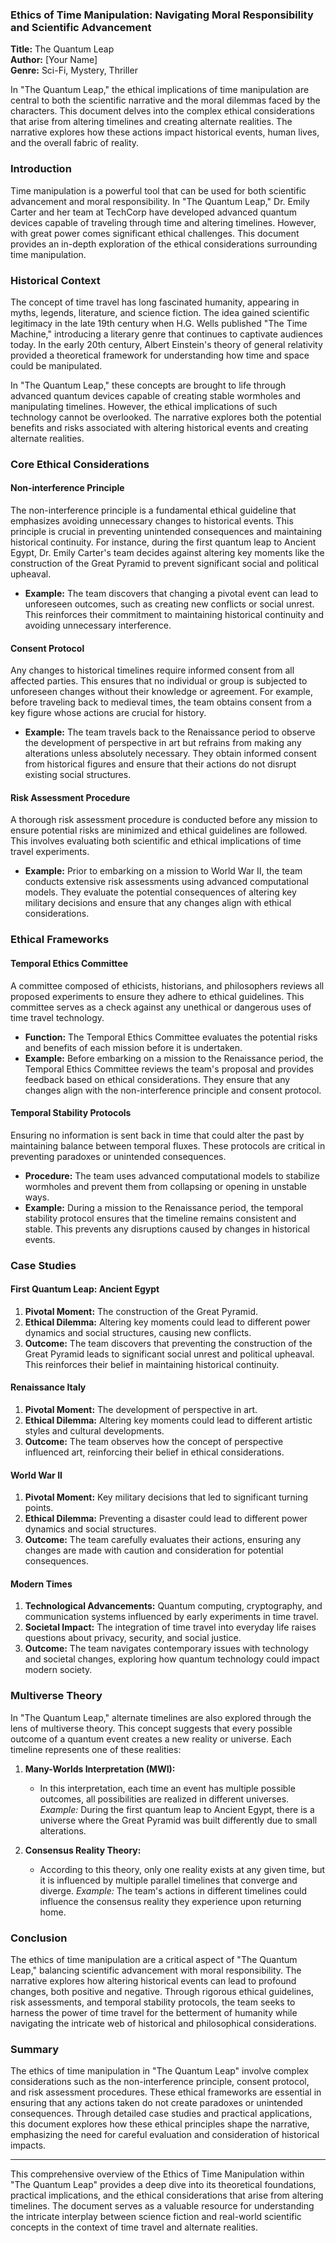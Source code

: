 ### Ethics of Time Manipulation: Navigating Moral Responsibility and Scientific Advancement

**Title:** The Quantum Leap  
**Author:** [Your Name]  
**Genre:** Sci-Fi, Mystery, Thriller  

In "The Quantum Leap," the ethical implications of time manipulation are central to both the scientific narrative and the moral dilemmas faced by the characters. This document delves into the complex ethical considerations that arise from altering timelines and creating alternate realities. The narrative explores how these actions impact historical events, human lives, and the overall fabric of reality.

### Introduction

Time manipulation is a powerful tool that can be used for both scientific advancement and moral responsibility. In "The Quantum Leap," Dr. Emily Carter and her team at TechCorp have developed advanced quantum devices capable of traveling through time and altering timelines. However, with great power comes significant ethical challenges. This document provides an in-depth exploration of the ethical considerations surrounding time manipulation.

### Historical Context

The concept of time travel has long fascinated humanity, appearing in myths, legends, literature, and science fiction. The idea gained scientific legitimacy in the late 19th century when H.G. Wells published "The Time Machine," introducing a literary genre that continues to captivate audiences today. In the early 20th century, Albert Einstein's theory of general relativity provided a theoretical framework for understanding how time and space could be manipulated.

In "The Quantum Leap," these concepts are brought to life through advanced quantum devices capable of creating stable wormholes and manipulating timelines. However, the ethical implications of such technology cannot be overlooked. The narrative explores both the potential benefits and risks associated with altering historical events and creating alternate realities.

### Core Ethical Considerations

#### Non-interference Principle
The non-interference principle is a fundamental ethical guideline that emphasizes avoiding unnecessary changes to historical events. This principle is crucial in preventing unintended consequences and maintaining historical continuity. For instance, during the first quantum leap to Ancient Egypt, Dr. Emily Carter's team decides against altering key moments like the construction of the Great Pyramid to prevent significant social and political upheaval.

- **Example:** The team discovers that changing a pivotal event can lead to unforeseen outcomes, such as creating new conflicts or social unrest. This reinforces their commitment to maintaining historical continuity and avoiding unnecessary interference.

#### Consent Protocol
Any changes to historical timelines require informed consent from all affected parties. This ensures that no individual or group is subjected to unforeseen changes without their knowledge or agreement. For example, before traveling back to medieval times, the team obtains consent from a key figure whose actions are crucial for history.

- **Example:** The team travels back to the Renaissance period to observe the development of perspective in art but refrains from making any alterations unless absolutely necessary. They obtain informed consent from historical figures and ensure that their actions do not disrupt existing social structures.

#### Risk Assessment Procedure
A thorough risk assessment procedure is conducted before any mission to ensure potential risks are minimized and ethical guidelines are followed. This involves evaluating both scientific and ethical implications of time travel experiments.

- **Example:** Prior to embarking on a mission to World War II, the team conducts extensive risk assessments using advanced computational models. They evaluate the potential consequences of altering key military decisions and ensure that any changes align with ethical considerations.

### Ethical Frameworks

#### Temporal Ethics Committee
A committee composed of ethicists, historians, and philosophers reviews all proposed experiments to ensure they adhere to ethical guidelines. This committee serves as a check against any unethical or dangerous uses of time travel technology.

- **Function:** The Temporal Ethics Committee evaluates the potential risks and benefits of each mission before it is undertaken.
- **Example:** Before embarking on a mission to the Renaissance period, the Temporal Ethics Committee reviews the team's proposal and provides feedback based on ethical considerations. They ensure that any changes align with the non-interference principle and consent protocol.

#### Temporal Stability Protocols
Ensuring no information is sent back in time that could alter the past by maintaining balance between temporal fluxes. These protocols are critical in preventing paradoxes or unintended consequences.

- **Procedure:** The team uses advanced computational models to stabilize wormholes and prevent them from collapsing or opening in unstable ways.
- **Example:** During a mission to the Renaissance period, the temporal stability protocol ensures that the timeline remains consistent and stable. This prevents any disruptions caused by changes in historical events.

### Case Studies

#### First Quantum Leap: Ancient Egypt
1. **Pivotal Moment:** The construction of the Great Pyramid.
2. **Ethical Dilemma:** Altering key moments could lead to different power dynamics and social structures, causing new conflicts.
3. **Outcome:** The team discovers that preventing the construction of the Great Pyramid leads to significant social unrest and political upheaval. This reinforces their belief in maintaining historical continuity.

#### Renaissance Italy
1. **Pivotal Moment:** The development of perspective in art.
2. **Ethical Dilemma:** Altering key moments could lead to different artistic styles and cultural developments.
3. **Outcome:** The team observes how the concept of perspective influenced art, reinforcing their belief in ethical considerations.

#### World War II
1. **Pivotal Moment:** Key military decisions that led to significant turning points.
2. **Ethical Dilemma:** Preventing a disaster could lead to different power dynamics and social structures.
3. **Outcome:** The team carefully evaluates their actions, ensuring any changes are made with caution and consideration for potential consequences.

#### Modern Times
1. **Technological Advancements:** Quantum computing, cryptography, and communication systems influenced by early experiments in time travel.
2. **Societal Impact:** The integration of time travel into everyday life raises questions about privacy, security, and social justice.
3. **Outcome:** The team navigates contemporary issues with technology and societal changes, exploring how quantum technology could impact modern society.

### Multiverse Theory

In "The Quantum Leap," alternate timelines are also explored through the lens of multiverse theory. This concept suggests that every possible outcome of a quantum event creates a new reality or universe. Each timeline represents one of these realities:

1. **Many-Worlds Interpretation (MWI):**
   - In this interpretation, each time an event has multiple possible outcomes, all possibilities are realized in different universes.
     *Example:* During the first quantum leap to Ancient Egypt, there is a universe where the Great Pyramid was built differently due to small alterations.

2. **Consensus Reality Theory:**
   - According to this theory, only one reality exists at any given time, but it is influenced by multiple parallel timelines that converge and diverge.
     *Example:* The team's actions in different timelines could influence the consensus reality they experience upon returning home.

### Conclusion

The ethics of time manipulation are a critical aspect of "The Quantum Leap," balancing scientific advancement with moral responsibility. The narrative explores how altering historical events can lead to profound changes, both positive and negative. Through rigorous ethical guidelines, risk assessments, and temporal stability protocols, the team seeks to harness the power of time travel for the betterment of humanity while navigating the intricate web of historical and philosophical considerations.

### Summary

The ethics of time manipulation in "The Quantum Leap" involve complex considerations such as the non-interference principle, consent protocol, and risk assessment procedures. These ethical frameworks are essential in ensuring that any actions taken do not create paradoxes or unintended consequences. Through detailed case studies and practical applications, this document explores how these ethical principles shape the narrative, emphasizing the need for careful evaluation and consideration of historical impacts.

---

This comprehensive overview of the Ethics of Time Manipulation within "The Quantum Leap" provides a deep dive into its theoretical foundations, practical implications, and the ethical considerations that arise from altering timelines. The document serves as a valuable resource for understanding the intricate interplay between science fiction and real-world scientific concepts in the context of time travel and alternate realities.